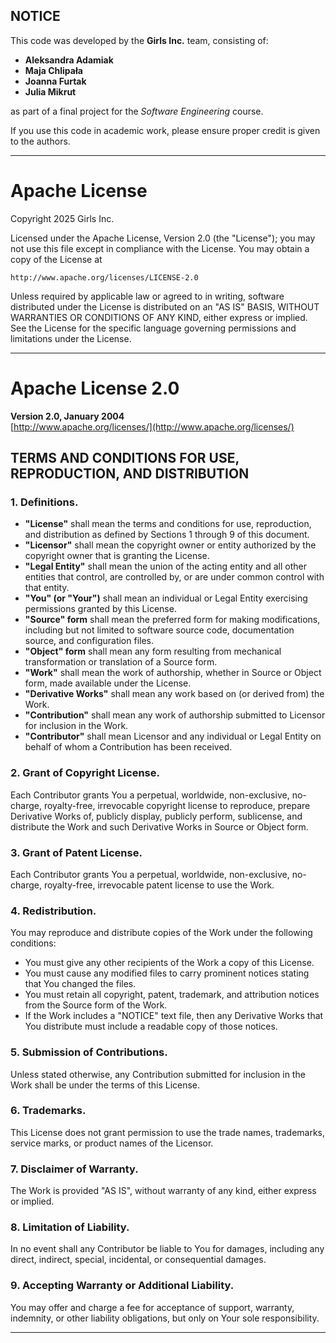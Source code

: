 ## NOTICE

This code was developed by the **Girls Inc.** team, consisting of:

- **Aleksandra Adamiak**
- **Maja Chlipała**
- **Joanna Furtak**
- **Julia Mikrut**

as part of a final project for the *Software Engineering* course.

If you use this code in academic work, please ensure proper credit is given to the authors.

---

# Apache License

Copyright 2025 Girls Inc.

Licensed under the Apache License, Version 2.0 (the "License");
you may not use this file except in compliance with the License.
You may obtain a copy of the License at

    http://www.apache.org/licenses/LICENSE-2.0

Unless required by applicable law or agreed to in writing, software
distributed under the License is distributed on an "AS IS" BASIS,
WITHOUT WARRANTIES OR CONDITIONS OF ANY KIND, either express or implied.
See the License for the specific language governing permissions and
limitations under the License.


---

# Apache License 2.0

**Version 2.0, January 2004**  
[http://www.apache.org/licenses/](http://www.apache.org/licenses/)

## TERMS AND CONDITIONS FOR USE, REPRODUCTION, AND DISTRIBUTION

### 1. Definitions.

- **"License"** shall mean the terms and conditions for use, reproduction, and distribution as defined by Sections 1 through 9 of this document.
- **"Licensor"** shall mean the copyright owner or entity authorized by the copyright owner that is granting the License.
- **"Legal Entity"** shall mean the union of the acting entity and all other entities that control, are controlled by, or are under common control with that entity.
- **"You" (or "Your")** shall mean an individual or Legal Entity exercising permissions granted by this License.
- **"Source" form** shall mean the preferred form for making modifications, including but not limited to software source code, documentation source, and configuration files.
- **"Object" form** shall mean any form resulting from mechanical transformation or translation of a Source form.
- **"Work"** shall mean the work of authorship, whether in Source or Object form, made available under the License.
- **"Derivative Works"** shall mean any work based on (or derived from) the Work.
- **"Contribution"** shall mean any work of authorship submitted to Licensor for inclusion in the Work.
- **"Contributor"** shall mean Licensor and any individual or Legal Entity on behalf of whom a Contribution has been received.

### 2. Grant of Copyright License.
Each Contributor grants You a perpetual, worldwide, non-exclusive, no-charge, royalty-free, irrevocable copyright license to reproduce, prepare Derivative Works of, publicly display, publicly perform, sublicense, and distribute the Work and such Derivative Works in Source or Object form.

### 3. Grant of Patent License.
Each Contributor grants You a perpetual, worldwide, non-exclusive, no-charge, royalty-free, irrevocable patent license to use the Work.

### 4. Redistribution.
You may reproduce and distribute copies of the Work under the following conditions:

- You must give any other recipients of the Work a copy of this License.
- You must cause any modified files to carry prominent notices stating that You changed the files.
- You must retain all copyright, patent, trademark, and attribution notices from the Source form of the Work.
- If the Work includes a "NOTICE" text file, then any Derivative Works that You distribute must include a readable copy of those notices.

### 5. Submission of Contributions.
Unless stated otherwise, any Contribution submitted for inclusion in the Work shall be under the terms of this License.

### 6. Trademarks.
This License does not grant permission to use the trade names, trademarks, service marks, or product names of the Licensor.

### 7. Disclaimer of Warranty.
The Work is provided "AS IS", without warranty of any kind, either express or implied.

### 8. Limitation of Liability.
In no event shall any Contributor be liable to You for damages, including any direct, indirect, special, incidental, or consequential damages.

### 9. Accepting Warranty or Additional Liability.
You may offer and charge a fee for acceptance of support, warranty, indemnity, or other liability obligations, but only on Your sole responsibility.

---

